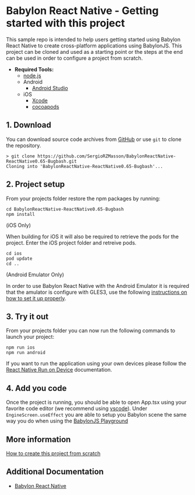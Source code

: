 # Babylon React Native - Getting started with this project

This sample repo is intended to help users getting started using Babylon React Native to create cross-platform applications using BabylonJS. This project can be cloned and used as a starting point or the steps at the end can be used in order to configure a project from scratch. 

- **Required Tools:**
    - [node.js](https://nodejs.org/en/)
    - Android
      - [Android Studio](https://developer.android.com/studio)
    - iOS
      - [Xcode](https://developer.apple.com/xcode/resources/)
      - [cocoapods](https://cocoapods.org/)


## 1. Download 

You can download source code archives from [GitHub](https://github.com/SergioRZMasson/BabylonReactNative-GetStarted) or use ```git``` to clone the repository.

```
> git clone https://github.com/SergioRZMasson/BabylonReactNative-ReactNative0.65-Bugbash.git
Cloning into 'BabylonReactNative-ReactNative0.65-Bugbash'...
```

## 2. Project setup

From your projects folder restore the npm packages by running:

```
cd BabylonReactNative-ReactNative0.65-Bugbash
npm install
```

(iOS Only) 

When building for iOS it will also be required to retrieve the pods for the project. Enter the iOS project folder and retreive pods.

```
cd ios
pod update
cd ..
```

(Android Emulator Only)

In order to use Babylon React Native with the Android Emulator it is required that the amulator is configure with GLES3, use the following [instructions on how to set it up properly](docs/ANDROID_EMULATOR.md).



## 3. Try it out

From your projects folder you can now run the following commands to launch your project:

```
npm run ios
npm run android
```

If you want to run the application using your own devices please follow the [React Native Run on Device](https://reactnative.dev/docs/running-on-device) documentation.


## 4. Add you code

Once the project is running, you should be able to open App.tsx using your favorite code editor (we recommend using [vscode](https://code.visualstudio.com/)). Under ```EngineScreen.useEffect``` you are able to setup you Babylon scene the same way you do when using the [BabylonJS Playground](https://www.babylonjs-playground.com/)

## More information

[How to create this project from scratch](CREATE.md)

Additional Documentation
------------------------

* [Babylon React Native](https://github.com/BabylonJS/BabylonReactNative)
